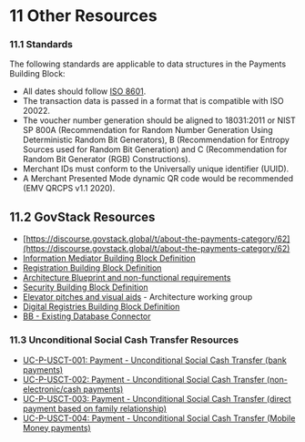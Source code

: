 # 11 Other Resources

### 11.1 Standards <a href="#docs-internal-guid-ffa7a1c6-7fff-4e57-cebe-f1324a91a7e0" id="docs-internal-guid-ffa7a1c6-7fff-4e57-cebe-f1324a91a7e0"></a>

The following standards are applicable to data structures in the Payments Building Block:

* All dates should follow [ISO 8601](http://en.wikipedia.org/wiki/ISO\_8601).
* The transaction data is passed in a format that is compatible with ISO 20022.
* The voucher number generation should be aligned to 18031:2011 or NIST SP 800A (Recommendation for Random Number Generation Using Deterministic Random Bit Generators), B (Recommendation for Entropy Sources used for Random Bit Generation) and C (Recommendation for Random Bit Generator (RGB) Constructions).
* Merchant IDs must conform to the Universally unique identifier (UUID).
* A Merchant Presented Mode dynamic QR code would be recommended (EMV QRCPS v1.1 2020). &#x20;

## 11.2 GovStack Resources

* [https://discourse.govstack.global/t/about-the-payments-category/62](https://discourse.govstack.global/t/about-the-payments-category/62)
* [Information Mediator Building Block Definition](../information-mediation/)
* [Registration Building Block Definition](../registration/)
* [Architecture Blueprint and non-functional requirements](../architecture-and-nonfunctional-requirements/)
* [Security Building Block Definition](../security-requirements/)
* [Elevator pitches and visual aids](https://docs.google.com/document/d/19j17hkPUSDMGFc1zdRrFTjXlcLM5hkBhyQqyD2AbT1E/edit#heading=h.pnl93n9m7h4l) - Architecture working group
* [Digital Registries Building Block Definition](../digital-registries/)
* [BB - Existing Database Connector](https://docs.google.com/document/d/1RCfreGttF\_aHBQcpATJTYLwUFHn91iwxN3jJj7gQtuU/edit)

### 11.3 Unconditional Social Cash Transfer Resources

* [UC-P-USCT-001: Payment - Unconditional Social Cash Transfer (bank payments)](https://docs.google.com/document/d/1uP\_v9BYDg8P7B7anRA1e-F3XLFb9MFMYbllfbYZGAhI/edit#heading=h.9l9ar3fqqo6u)
* [UC-P-USCT-002: Payment - Unconditional Social Cash Transfer (non-electronic/cash payments)](https://docs.google.com/document/d/1Eu52kE2TC1qZ5ps5-fWBGD570G-gB7mt-JYuIrTroLQ/edit)
* [UC-P-USCT-003: Payment - Unconditional Social Cash Transfer (direct payment based on family relationship)](https://docs.google.com/document/d/1oeDe8dYP3CfJSXT6LBNgFBfjVr5YRHSFN3tJc73oY9Y/edit#heading=h.9l9ar3fqqo6u)
* [UC-P-USCT-004: Payment - Unconditional Social Cash Transfer (Mobile Money payments)](https://docs.google.com/document/d/1haUU9vL3hU-VIVq\_im1fNebPR2U0ryMk8tS6PwORV\_E/edit?usp=sharing)
